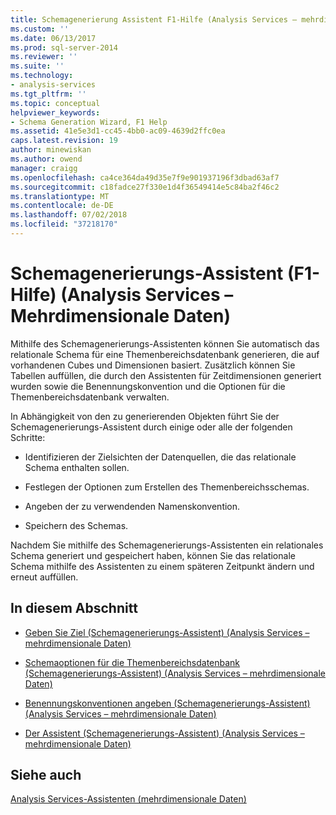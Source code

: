 ```yaml
---
title: Schemagenerierung Assistent F1-Hilfe (Analysis Services – mehrdimensionale Daten) | Microsoft-Dokumentation
ms.custom: ''
ms.date: 06/13/2017
ms.prod: sql-server-2014
ms.reviewer: ''
ms.suite: ''
ms.technology:
- analysis-services
ms.tgt_pltfrm: ''
ms.topic: conceptual
helpviewer_keywords:
- Schema Generation Wizard, F1 Help
ms.assetid: 41e5e3d1-cc45-4bb0-ac09-4639d2ffc0ea
caps.latest.revision: 19
author: minewiskan
ms.author: owend
manager: craigg
ms.openlocfilehash: ca4ce364da49d35e7f9e901937196f3dbad63af7
ms.sourcegitcommit: c18fadce27f330e1d4f36549414e5c84ba2f46c2
ms.translationtype: MT
ms.contentlocale: de-DE
ms.lasthandoff: 07/02/2018
ms.locfileid: "37218170"
---
```

# <a name="schema-generation-wizard-f1-help-analysis-services---multidimensional-data"></a>Schemagenerierungs-Assistent (F1-Hilfe) (Analysis Services – Mehrdimensionale Daten)
  Mithilfe des Schemagenerierungs-Assistenten können Sie automatisch das relationale Schema für eine Themenbereichsdatenbank generieren, die auf vorhandenen Cubes und Dimensionen basiert. Zusätzlich können Sie Tabellen auffüllen, die durch den Assistenten für Zeitdimensionen generiert wurden sowie die Benennungskonvention und die Optionen für die Themenbereichsdatenbank verwalten.  
  
 In Abhängigkeit von den zu generierenden Objekten führt Sie der Schemagenerierungs-Assistent durch einige oder alle der folgenden Schritte:  
  
-   Identifizieren der Zielsichten der Datenquellen, die das relationale Schema enthalten sollen.  
  
-   Festlegen der Optionen zum Erstellen des Themenbereichsschemas.  
  
-   Angeben der zu verwendenden Namenskonvention.  
  
-   Speichern des Schemas.  
  
 Nachdem Sie mithilfe des Schemagenerierungs-Assistenten ein relationales Schema generiert und gespeichert haben, können Sie das relationale Schema mithilfe des Assistenten zu einem späteren Zeitpunkt ändern und erneut auffüllen.  
  
## <a name="in-this-section"></a>In diesem Abschnitt  
  
-   [Geben Sie Ziel &#40;Schemagenerierungs-Assistent&#41; &#40;Analysis Services – mehrdimensionale Daten&#41;](specify-target-schema-generation-wizard-analysis-services-multidimensional-data.md)  
  
-   [Schemaoptionen für die Themenbereichsdatenbank &#40;Schemagenerierungs-Assistent&#41; &#40;Analysis Services – mehrdimensionale Daten&#41;](subject-area-database-schema-options-analysis-services-multidimensional-data.md)  
  
-   [Benennungskonventionen angeben &#40;Schemagenerierungs-Assistent&#41; &#40;Analysis Services – mehrdimensionale Daten&#41;](specify-naming-conventions-schema-generation-analysis-services-multidimensional-data.md)  
  
-   [Der Assistent &#40;Schemagenerierungs-Assistent&#41; &#40;Analysis Services – mehrdimensionale Daten&#41;](complete-schema-generation-wizard-analysis-services-multidimensional-data.md)  
  
## <a name="see-also"></a>Siehe auch  
 [Analysis Services-Assistenten &#40;mehrdimensionale Daten&#41;](analysis-services-wizards-multidimensional-data.md)  
  
  
